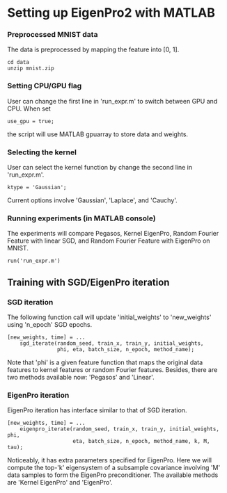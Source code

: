 # Setting up EigenPro2 with MATLAB
### Preprocessed MNIST data
The data is preprocessed by mapping the feature into [0, 1].
```
cd data
unzip mnist.zip
```

### Setting CPU/GPU flag
User can change the first line in 'run_expr.m' to switch between GPU and CPU. When set
```
use_gpu = true;
```
the script will use MATLAB gpuarray to store data and weights.

### Selecting the kernel
User can select the kernel function by change the second line in 'run_expr.m'.
```
ktype = 'Gaussian';
```
Current options involve 'Gaussian', 'Laplace', and 'Cauchy'.

### Running experiments (in MATLAB console)
The experiments will compare Pegasos, Kernel EigenPro, Random Fourier Feature with linear SGD, and Random Fourier Feature with EigenPro on MNIST.
```
run('run_expr.m')
```

## Training with SGD/EigenPro iteration
### SGD iteration
The following function call will update 'initial_weights' to 'new_weights'
using 'n_epoch' SGD epochs. 
```
[new_weights, time] = ...
    sgd_iterate(random_seed, train_x, train_y, initial_weights,
                phi, eta, batch_size, n_epoch, method_name);
```
Note that 'phi' is a given feature function that maps the original data features
to kernel features or random Fourier features.
Besides, there are two methods available now: 'Pegasos' and 'Linear'.

### EigenPro iteration
EigenPro iteration has interface similar to that of SGD iteration.
```
[new_weights, time] = ...
    eigenpro_iterate(random_seed, train_x, train_y, initial_weights, phi,
                     eta, batch_size, n_epoch, method_name, k, M, tau);
```
Noticeably, it has extra parameters specified for EigenPro.
Here we will compute the top-'k' eigensystem of
a subsample covariance involving 'M' data samples
to form the EigenPro preconditioner.
The available methods are 'Kernel EigenPro' and 'EigenPro'.
